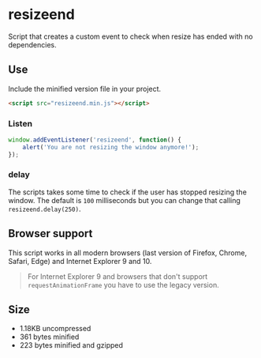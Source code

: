 # resizeend

Script that creates a custom event to check when resize has ended with no dependencies.


## Use

Include the minified version file in your project.

```html
<script src="resizeend.min.js"></script>
```

### Listen

```js
window.addEventListener('resizeend', function() {
    alert('You are not resizing the window anymore!');
});
```

### delay

The scripts takes some time to check if the user has stopped resizing the window. The default is `100` milliseconds but you can change that calling `resizeend.delay(250)`.


## Browser support

This script works in all modern browsers (last version of Firefox, Chrome, Safari, Edge) and Internet Explorer 9 and 10.

> For Internet Explorer 9 and browsers that don't support `requestAnimationFrame` you have to use the legacy version.


## Size
- 1.18KB uncompressed
- 361 bytes minified
- 223 bytes minified and gzipped
